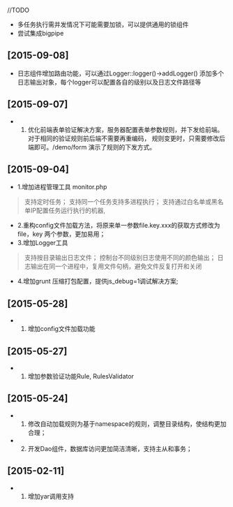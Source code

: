 //TODO 

* 多任务执行需并发情况下可能需要加锁，可以提供通用的锁组件
* 尝试集成bigpipe

## [2015-09-08]
* 日志组件增加路由功能，可以通过Logger::logger()->addLogger() 添加多个日志输出对象，每个logger可以配置各自的级别以及日志文件路径等

## [2015-09-07]
* 1. 优化前端表单验证解决方案，服务器配置表单参数规则，并下发给前端。对于相同的验证规则前后端不需要再重编码，
   规则变更时，只需要修改后端即可。/demo/form 演示了规则的下发方式。

## [2015-09-04]
* 1.增加进程管理工具 monitor.php 
> 支持定时任务；
> 支持同一个任务支持多进程执行；
> 支持通过白名单或黑名单IP配置任务运行执行的机器, 
    
    
* 2.重构config文件加载方法，将原来单一参数file.key.xxx的获取方式修改为file，key 两个参数，更加易用；
* 3.增加Logger工具
> 支持按目录输出日志文件；
> 控制台不同级别日志使用不同的颜色输出；
> 日志输出在同一个进程中，复用文件句柄，避免文件反复打开和关闭

* 4.增加grunt 压缩打包配置，提供js_debug=1调试解决方案;
     
    
## [2015-05-28]
* 1. 增加config文件加载功能

## [2015-05-27]
* 1. 增加参数验证功能Rule, RulesValidator


## [2015-05-24]
* 1. 修改自动加载规则为基于namespace的规则，调整目录结构，使结构更加合理；
* 2. 开发Dao组件，数据库访问更加简洁清晰，支持主从和事务；

## [2015-02-11]
* 1. 增加yar调用支持